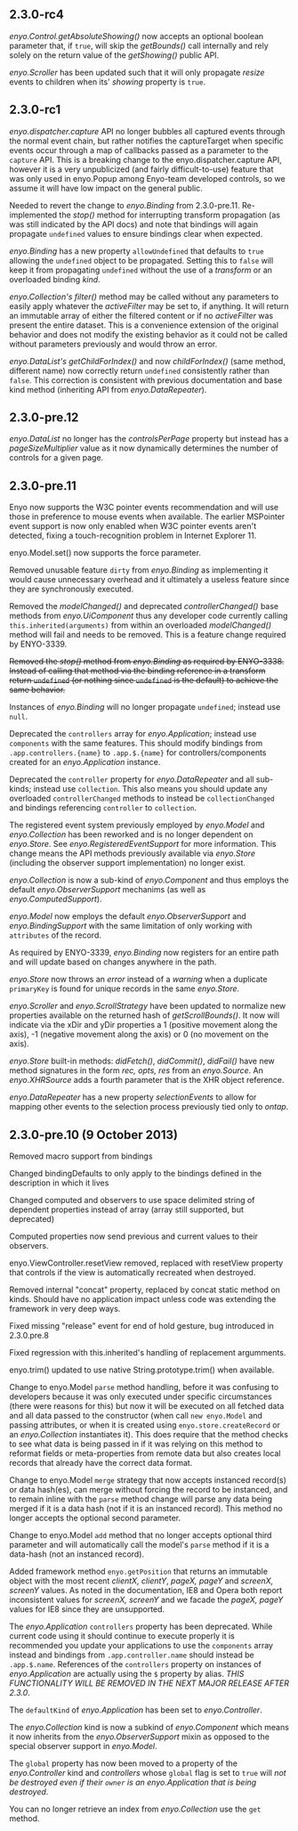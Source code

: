 ## 2.3.0-rc4

_enyo.Control.getAbsoluteShowing()_ now accepts an optional boolean parameter that, if `true`, will
skip the _getBounds()_ call internally and rely solely on the return value of the _getShowing()_
public API.

_enyo.Scroller_ has been updated such that it will only propagate _resize_ events to children when its'
_showing_ property is `true`.

## 2.3.0-rc1

_enyo.dispatcher.capture_ API no longer bubbles all captured events through the normal event chain, but
rather notifies the captureTarget when specific events occur through a map of callbacks passed as a parameter 
to the `capture` API.  This is a breaking change to the enyo.dispatcher.capture API, however it is a very
unpublicized (and fairly difficult-to-use) feature that was only used in enyo.Popup among Enyo-team developed 
controls, so we assume it will have low impact on the general public.

Needed to revert the change to _enyo.Binding_ from 2.3.0-pre.11. Re-implemented the _stop()_ method
for interrupting transform propagation (as was still indicated by the API docs) and note that bindings
will again propagate `undefined` values to ensure bindings clear when expected.

_enyo.Binding_ has a new property `allowUndefined` that defaults to `true` allowing the `undefined` object
to be propagated. Setting this to `false` will keep it from propagating `undefined` without the use of
a _transform_ or an overloaded binding _kind_.

_enyo.Collection's_ _filter()_ method may be called without any parameters to easily apply whatever the
_activeFilter_ may be set to, if anything. It will return an immutable array of either the filtered content
or if no _activeFilter_ was present the entire dataset. This is a convenience extension of the original
behavior and does not modify the existing behavior as it could not be called without parameters previously
and would throw an error.

_enyo.DataList's_ _getChildForIndex()_ and now _childForIndex()_ (same method, different name) now correctly
return `undefined` consistently rather than `false`. This correction is consistent with previous documentation
and base kind method (inheriting API from _enyo.DataRepeater_).

## 2.3.0-pre.12

_enyo.DataList_ no longer has the _controlsPerPage_ property but instead has a _pageSizeMultiplier_ value
as it now dynamically determines the number of controls for a given page.

## 2.3.0-pre.11

Enyo now supports the W3C pointer events recommendation and will use those in
preference to mouse events when available.  The earlier MSPointer event
support is now only enabled when W3C pointer events aren't detected, fixing a
touch-recognition problem in Internet Explorer 11.

enyo.Model.set() now supports the force parameter.

Removed unusable feature `dirty` from _enyo.Binding_ as implementing it would
cause unnecessary overhead and it ultimately a useless feature since they are
synchronously executed.

Removed the _modelChanged()_ and deprecated _controllerChanged()_ base methods from _enyo.UiComponent_
thus any developer code currently calling `this.inherited(arguments)` from within an overloaded
_modelChanged()_ method will fail and needs to be removed. This is a feature change required by ENYO-3339.

~~Removed the _stop()_ method from _enyo.Binding_ as required by ENYO-3338. Instead of
calling that method via the binding reference in a transform return `undefined`
(or nothing since `undefined` is the default) to achieve the same behavior.~~

Instances of _enyo.Binding_ will no longer propagate `undefined`; instead use `null`.

Deprecated the `controllers` array for _enyo.Application_; instead use `components`
with the same features. This should modify bindings from `.app.controllers.{name}` to 
`.app.$.{name}` for controllers/components created for an _enyo.Application_ instance.

Deprecated the `controller` property for _enyo.DataRepeater_ and all sub-kinds; instead use
`collection`. This also means you should update any overloaded `controllerChanged` methods
to instead be `collectionChanged` and bindings referencing `controller` to `collection`.

The registered event system previously employed by _enyo.Model_ and _enyo.Collection_ has
been reworked and is no longer dependent on _enyo.Store_. See _enyo.RegisteredEventSupport_
for more information. This change means the API methods previously available via _enyo.Store_
(including the observer support implementation) no longer exist.

_enyo.Collection_ is now a sub-kind of _enyo.Component_ and thus employs the default
_enyo.ObserverSupport_ mechanims (as well as _enyo.ComputedSupport_).

_enyo.Model_ now employs the default _enyo.ObserverSupport_ and _enyo.BindingSupport_ with
the same limitation of only working with `attributes` of the record.

As required by ENYO-3339, _enyo.Binding_ now registers for an entire path and will update
based on changes anywhere in the path.

_enyo.Store_ now throws an _error_ instead of a _warning_ when a duplicate `primaryKey` is
found for unique records in the same _enyo.Store_.

_enyo.Scroller_ and _enyo.ScrollStrategy_ have been updated to normalize new properties available
on the returned hash of _getScrollBounds()_. It now will indicate via the xDir and yDir properties
a 1 (positive movement along the axis), -1 (negative movement along the axis) or 0 (no movement on
the axis).

_enyo.Store_ built-in methods: _didFetch()_, _didCommit()_, _didFail()_ have new method signatures
in the form _rec, opts, res_ from an _enyo.Source_. An _enyo.XHRSource_ adds a fourth parameter that
is the XHR object reference.

_enyo.DataRepeater_ has a new property _selectionEvents_ to allow for mapping other events to the
selection process previously tied only to _ontap_.

## 2.3.0-pre.10 (9 October 2013)

Removed macro support from bindings

Changed bindingDefaults to only apply to the bindings defined in the
description in which it lives

Changed computed and observers to use space delimited string of dependent
properties instead of array (array still supported, but deprecated)

Computed properties now send previous and current values to their observers.

enyo.ViewController.resetView removed, replaced with resetView property that
controls if the view is automatically recreated when destroyed.

Removed internal "concat" property, replaced by concat static method on kinds.
Should have no application impact unless code was extending the framework in
very deep ways.

Fixed missing "release" event for end of hold gesture, bug introduced in
2.3.0.pre.8

Fixed regression with this.inherited's handling of replacement argumments.

enyo.trim() updated to use native String.prototype.trim() when available.

Change to enyo.Model `parse` method handling, before it was confusing to
developers because it was only executed under specific circumstances (there
were reasons for this) but now it will be executed on all fetched data and all
data passed to the constructor (when call `new enyo.Model` and passing
attributes, or when it is created using `enyo.store.createRecord` or an
_enyo.Collection_ instantiates it). This does require that the method checks
to see what data is being passed in if it was relying on this method to
reformat fields or meta-properties from remote data but also creates local
records that already have the correct data format.

Change to enyo.Model `merge` strategy that now accepts instanced record(s) or
data hash(es), can merge without forcing the record to be instanced, and to
remain inline with the `parse` method change will parse any data being merged
if it is a data hash (not if it is an instanced record). This method no longer
accepts the optional second parameter.

Change to enyo.Model `add` method that no longer accepts optional third
parameter and will automatically call the model's `parse` method if it is a
data-hash (not an instanced record).

Added framework method `enyo.getPosition` that returns an immutable object with
the most recent _clientX, clientY_, _pageX, pageY_ and _screenX, screenY_ values.
As noted in the documentation, IE8 and Opera both report inconsistent values for
_screenX, screenY_ and we facade the _pageX, pageY_ values for IE8 since they are
unsupported.

The _enyo.Application_ `controllers` property has been deprecated. While current
code using it should continue to execute properly it is recommended you update your
applications to use the `components` array instead and bindings from `.app.controller.name`
should instead be `.app.$.name`. References of the `controllers` property on instances
of _enyo.Application_ are actually using the `$` property by alias. *THIS FUNCTIONALITY
WILL BE REMOVED IN THE NEXT MAJOR RELEASE AFTER 2.3.0*.

The `defaultKind` of _enyo.Application_ has been set to _enyo.Controller_.

The _enyo.Collection_ kind is now a subkind of _enyo.Component_ which means it now inherits
from the _enyo.ObserverSupport_ mixin as opposed to the special observer support in
_enyo.Model_.

The `global` property has now been moved to a property of the _enyo.Controller_ kind
and _controllers_ whose `global` flag is set to `true` will *not be destroyed even if
their `owner` is an _enyo.Application_ that is being destroyed*.

You can no longer retrieve an index from _enyo.Collection_ use the `get` method.
